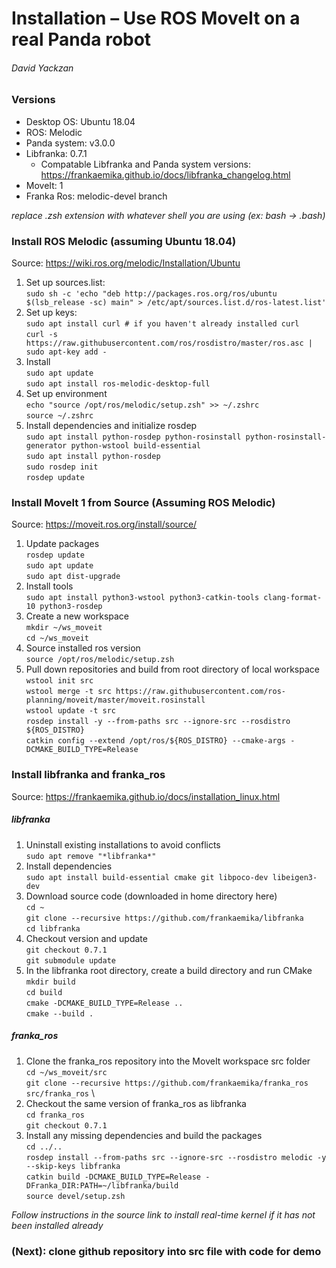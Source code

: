 # Installation – Use ROS MoveIt on a real Panda robot
###### David Yackzan

### Versions
  * Desktop OS: Ubuntu 18.04
  * ROS: Melodic
  * Panda system: v3.0.0
  * Libfranka: 0.7.1
    - Compatable Libfranka and Panda system versions: https://frankaemika.github.io/docs/libfranka_changelog.html
  * MoveIt: 1
  * Franka Ros: melodic-devel branch

*replace .zsh extension with whatever shell you are using (ex: bash $\rightarrow$ .bash)*

### Install ROS Melodic (assuming Ubuntu 18.04)
Source: https://wiki.ros.org/melodic/Installation/Ubuntu
1. Set up sources.list: \
`sudo sh -c 'echo "deb http://packages.ros.org/ros/ubuntu $(lsb_release -sc) main" > /etc/apt/sources.list.d/ros-latest.list'`
2. Set up keys: \
`sudo apt install curl # if you haven't already installed curl` \
`curl -s https://raw.githubusercontent.com/ros/rosdistro/master/ros.asc | sudo apt-key add -`
3. Install \
`sudo apt update` \
`sudo apt install ros-melodic-desktop-full`
4. Set up environment \
`echo "source /opt/ros/melodic/setup.zsh" >> ~/.zshrc` \
`source ~/.zshrc`
5. Install dependencies and initialize rosdep \
`sudo apt install python-rosdep python-rosinstall python-rosinstall-generator python-wstool build-essential` \
`sudo apt install python-rosdep` \
`sudo rosdep init` \
`rosdep update`

### Install MoveIt 1 from Source (Assuming ROS Melodic)
Source: https://moveit.ros.org/install/source/
1. Update packages \
`rosdep update` \
`sudo apt update` \
`sudo apt dist-upgrade`
2. Install tools \
`sudo apt install python3-wstool python3-catkin-tools clang-format-10 python3-rosdep`
3. Create a new workspace \
`mkdir ~/ws_moveit` \
`cd ~/ws_moveit`
4. Source installed ros version \
`source /opt/ros/melodic/setup.zsh`
5. Pull down repositories and build from root directory of local workspace \
`wstool init src` \
`wstool merge -t src https://raw.githubusercontent.com/ros-planning/moveit/master/moveit.rosinstall` \
`wstool update -t src` \
`rosdep install -y --from-paths src --ignore-src --rosdistro ${ROS_DISTRO}` \
`catkin config --extend /opt/ros/${ROS_DISTRO} --cmake-args -DCMAKE_BUILD_TYPE=Release`

### Install libfranka and franka_ros
Source: https://frankaemika.github.io/docs/installation_linux.html
##### libfranka
1. Uninstall existing installations to avoid conflicts \
`sudo apt remove "*libfranka*"`
2. Install dependencies \
`sudo apt install build-essential cmake git libpoco-dev libeigen3-dev`
3. Download source code (downloaded in home directory here) \
`cd ~` \
`git clone --recursive https://github.com/frankaemika/libfranka` \
`cd libfranka`
4. Checkout version and update \
`git checkout 0.7.1` \
`git submodule update`
5. In the libfranka root directory, create a build directory and run CMake \
`mkdir build` \
`cd build` \
`cmake -DCMAKE_BUILD_TYPE=Release ..` \
`cmake --build .`
##### franka_ros
1. Clone the franka_ros repository into the MoveIt workspace src folder \
`cd ~/ws_moveit/src` \
`git clone --recursive https://github.com/frankaemika/franka_ros src/franka_ros` \
2. Checkout the same version of franka_ros as libfranka \
`cd franka_ros` \
`git checkout 0.7.1`
3. Install any missing dependencies and build the packages \
`cd ../..` \
`rosdep install --from-paths src --ignore-src --rosdistro melodic -y --skip-keys libfranka` \
`catkin build -DCMAKE_BUILD_TYPE=Release -DFranka_DIR:PATH=~/libfranka/build`\
`source devel/setup.zsh`

*Follow instructions in the source link to install real-time kernel if it has not been installed already*

### (Next): clone github repository into src file with code for demo
